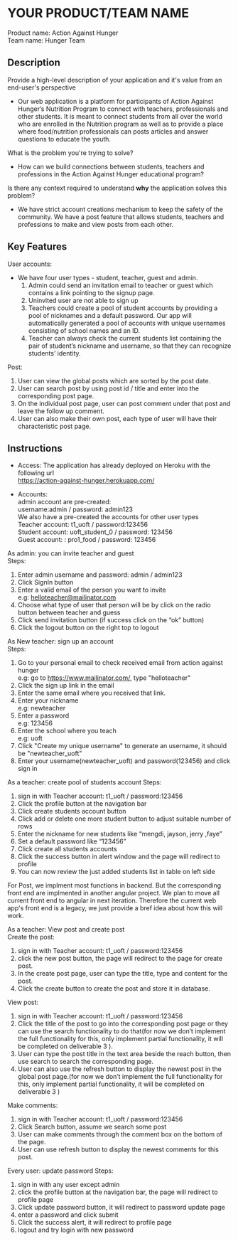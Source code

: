 # YOUR PRODUCT/TEAM NAME
Product name: Action Against Hunger  
Team name: Hunger Team

## Description 
Provide a high-level description of your application and it's value from an end-user's perspective  
- Our web application is a platform for participants of Action Against Hunger’s Nutrition Program to connect with teachers, professionals and other students. It is meant to connect students from all over the world who are enrolled in the Nutrition program as well as to provide a place where food/nutrition professionals can posts articles and answer questions to educate the youth.

What is the problem you're trying to solve?  
- How can we build connections between students, teachers and professions in the Action Against Hunger educational program?

 Is there any context required to understand **why** the application solves this problem?
- We have strict account creations mechanism to keep the safety of the community. We have a post feature that allows students, teachers and professions to make and view posts from each other.

## Key Features 
User accounts:  
- We have four user types - student, teacher, guest and admin.   
    1. Admin could send an invitation email to teacher or guest which contains a link pointing to the signup page.   
    2. Uninvited user are not able to sign up   
    3. Teachers could create a pool of student accounts by providing a pool of nicknames and a default password. Our app will automatically generated a pool of accounts with unique usernames consisting of school names and an ID.  
    4. Teacher can always check the current students list containing the pair of  student’s nickname and username, so that they can recognize students’ identity.

Post:   
1. User can view the global posts which are sorted by the post date.
2. User can search post by using post id / title and enter into the corresponding post page.
3. On the individual post page, user can post comment under that post and leave the follow up comment.
4. User can also make their own post, each type of user will have their characteristic post page.  

## Instructions
- Access: 
    The application has already deployed on Heroku with the following url  
    https://action-against-hunger.herokuapp.com/

- Accounts:   
    admin account are pre-created:   
    username:admin / password: admin123  
    We also have a pre-created the accounts for other user types  
    Teacher account: t1_uoft / password:123456  
    Student account: uoft_student_0 / password: 123456  
    Guest account: : pro1_food / password: 123456


As admin: you can invite teacher and guest   
Steps:  
1. Enter admin username and password: admin / admin123  
2. Click SignIn button  
3. Enter a valid email of the person you want to invite  
    e.g: helloteacher@mailinator.com
4. Choose what type of user that person will be by click on the radio button between teacher and guess  
5. Click send invitation button (if success click on the “ok” button)  
6. Click the logout button on the right top to logout   

As New teacher: sign up an account   
Steps:
1. Go to your personal email to check received email from action against hunger  
e.g: go to https://www.mailinator.com/, type "helloteacher"
2. Click the sign up link in the email
3. Enter the same email where you received that link.
4. Enter your nickname  
e.g: newteacher
5. Enter a password  
e.g: 123456
6. Enter the school where you teach  
e.g: uoft
7. Click "Create my unique username" to generate an username, it should be "newteacher_uoft"  
8. Enter your username(newteacher_uoft) and password(123456) and click sign in 

As a teacher: create pool of students account
Steps:
1. sign in with Teacher account: t1_uoft / password:123456  
2. Click the profile button at the navigation bar
3. Click create students account button
4. Click add or delete one more student button to adjust suitable number of rows
5. Enter the nickname for new students like “mengdi, jayson, jerry ,faye”
6. Set a default password like “123456”
7. Click create all students accounts 
8. Click the success button in alert window and the page will redirect to profile
9. You can now review the just added students list in table on left side

For Post, we implment most functions in backend. But the corresponding front end are implmented in another angular project. We plan to move all current front end to angular in next iteration. Therefore the current web app's front end is a legacy, we just provide a bref idea about how this will work.

As a teacher: View post and create post  
   Create the post:
   1. sign in with Teacher account: t1_uoft / password:123456  
   2. click the new post button, the page will redirect to the page for create post. 
   3. In the create post page, user can type the title, type and content for the post.
   4. Click the create button to create the post and store it in database.


View post:
   1. sign in with Teacher account: t1_uoft / password:123456  
   2. Click the title of the post to go into the corresponding post page or they can use the search functionality to do that(for now we don’t implement the full functionality for this, only implement partial functionality, it will be completed on deliverable 3 ). 
   3. User can type the post title in the text area beside the reach button, then use search to search the corresponding page.
   4. User can also use the refresh button to display the newest post in the global post page.(for now we don’t implement the full functionality for this, only implement partial functionality, it will be completed on deliverable 3 )

Make comments:  
   1. sign in with Teacher account: t1_uoft / password:123456  
   2. Click Search button, assume we search some post
   3. User can make comments through the comment box on the bottom of the page.
   4. User can use refresh button to display the newest comments for this post.

Every user:  update password
Steps:
   1. sign in with any user except admin
   2. click the profile button at the navigation bar, the page will redirect to profile page
   3. Click update password button, it will redirect to password update page
   4. enter a password and click submit
   5. Click the success alert, it will redirect to profile page
   6. logout and try login with new password

